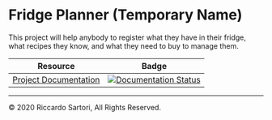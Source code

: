 # Fridge Planner (Temporary Name)

This project will help anybody to register what they have in their fridge, what recipes they know, and what they need to buy to manage them.

| Resource | Badge |
| -------- | ----- |
| [Project Documentation](https://fridge-planner-temporary-name.readthedocs.io/en/latest/) | [![Documentation Status](https://readthedocs.org/projects/fridge-planner-temporary-name/badge/?version=latest)](https://fridge-planner-temporary-name.readthedocs.io/en/latest/?badge=latest) |

----

&copy; 2020 Riccardo Sartori, All Rights Reserved.

